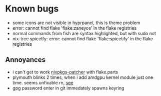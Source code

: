 # Known bugs

- some icons are not visible in hyprpanel, this is theme problem
- error: cannot find flake 'flake:zaneyos' in the flake registries
- normal commands from fish are syntax highlighted, but with sudo not
- nix-tree spicetfy: error: cannot find flake 'flake:spicetify' in the flake registries

## Annoyances

- i can't get to work [nixpkgs-patcher](https://github.com/gepbird/nixpkgs-patcher) with flake.parts
- plymouth blinks 2 times, when i add amdgpu kernel module just one time. seems unfixable rn, [see](https://discourse.nixos.org/t/how-do-people-work-on-plymouth-themes-on-nixos/38808/5)
- gpg password enter in git immedately spawns keyring
